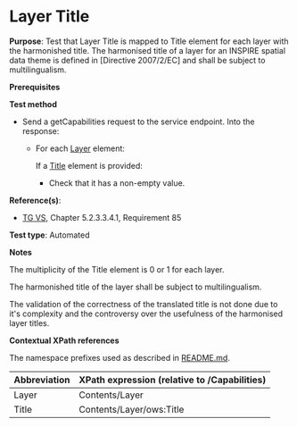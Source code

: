 # Layer Title

**Purpose**: Test that Layer Title is mapped to Title element for each layer with the harmonished title. The harmonised title of a layer for an INSPIRE spatial data theme is defined in [Directive 2007/2/EC] and shall be subject to multilingualism.

**Prerequisites**

**Test method**

* Send a getCapabilities request to the service endpoint. Into the response:

  * For each [Layer](#layer) element:

    If a [Title](#title) element is provided:

    * Check that it has a non-empty value.

**Reference(s)**:
* [TG VS](./README.md#ref_TG_VS), Chapter 5.2.3.3.4.1, Requirement 85

**Test type**: Automated

**Notes**

The multiplicity of the Title element is 0 or 1 for each layer.

The harmonished title of the layer shall be subject to multilingualism.

The validation of the correctness of the translated title is not done due to it's complexity and the controversy over the usefulness of the harmonised layer titles.

**Contextual XPath references**

The namespace prefixes used as described in [README.md](./README.md#namespaces).

Abbreviation                                               |  XPath expression (relative to /Capabilities)
---------------------------------------------------------- | -------------------------------------------------------------------------
Layer <a name="layer"></a> | Contents/Layer
Title <a name="title"></a> | Contents/Layer/ows:Title